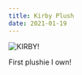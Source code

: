 ```yaml
---
title: Kirby Plush
date: 2021-01-19
---
```


![KIRBY!](/pics/kirby.jpg)

<caption>
	First plushie I own!
</caption>
